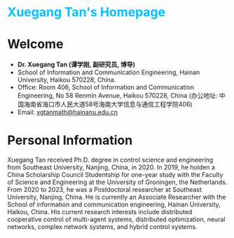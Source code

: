 # <font color=DeepSkyBlue>Xuegang Tan's  Homepage</font>

# **Welcome**
 - **Dr. Xuegang Tan (谭学刚, 副研究员, 博导)**
 -  School of Information and Communication Engineering, Hainan University, Haikou 570228, China.
 -  Office: Room 406, School of Information and Communication Engineering, No 58 Renmin Avenue, Haikou 570228, China (办公地址: 中国海南省海口市人民大道58号海南大学信息与通信工程学院406)
 -  Email: xgtanmath@hainanu.edu.cn

# Personal Information

Xuegang Tan received Ph.D. degree in control science and engineering from Southeast University, Nanjing, China, in 2020. In 2019, he holden a China Scholarship Council Studentship for one-year study with the Faculty of Science and Engineering at the University of Groningen, the Netherlands. From  2020 to 2023, he was a Postdoctoral researcher at Southeast University, Nanjing, China. He is currently an Associate Researcher with the School of information and communication engineering, Hainan University, Haikou, China. His current research interests include distributed cooperative control of multi-agent systems, distributed optimization, neural networks, complex network systems, and hybrid control systems.

